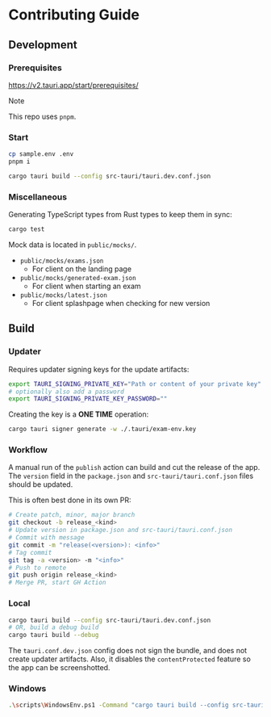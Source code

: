 # Contributing Guide

## Development

### Prerequisites

https://v2.tauri.app/start/prerequisites/

> [!NOTE]
> This repo uses `pnpm`.

### Start

```bash
cp sample.env .env
pnpm i
```

```bash
cargo tauri build --config src-tauri/tauri.dev.conf.json
```

### Miscellaneous

Generating TypeScript types from Rust types to keep them in sync:

```bash
cargo test
```

Mock data is located in `public/mocks/`.

- `public/mocks/exams.json`
  - For client on the landing page
- `public/mocks/generated-exam.json`
  - For client when starting an exam
- `public/mocks/latest.json`
  - For client splashpage when checking for new version

## Build

### Updater

Requires updater signing keys for the update artifacts:

```bash
export TAURI_SIGNING_PRIVATE_KEY="Path or content of your private key"
# optionally also add a password
export TAURI_SIGNING_PRIVATE_KEY_PASSWORD=""
```

Creating the key is a **ONE TIME** operation:

```bash
cargo tauri signer generate -w ./.tauri/exam-env.key
```

### Workflow

A manual run of the `publish` action can build and cut the release of the app. The `version` field in the `package.json` and `src-tauri/tauri.conf.json` files should be updated.

This is often best done in its own PR:

```bash
# Create patch, minor, major branch
git checkout -b release_<kind>
# Update version in package.json and src-tauri/tauri.conf.json
# Commit with message
git commit -m "release(<version>): <info>"
# Tag commit
git tag -a <version> -m "<info>"
# Push to remote
git push origin release_<kind>
# Merge PR, start GH Action
```

### Local

```bash
cargo tauri build --config src-tauri/tauri.dev.conf.json
# OR, build a debug build
cargo tauri build --debug
```

The `tauri.conf.dev.json` config does not sign the bundle, and does not create updater artifacts. Also, it disables the `contentProtected` feature so the app can be screenshotted.

### Windows

```bash
.\scripts\WindowsEnv.ps1 -Command "cargo tauri build --config src-tauri/tauri.microsoftstore.conf.json --bundles msi,updater --target x86_64-pc-windows-msvc"
```
